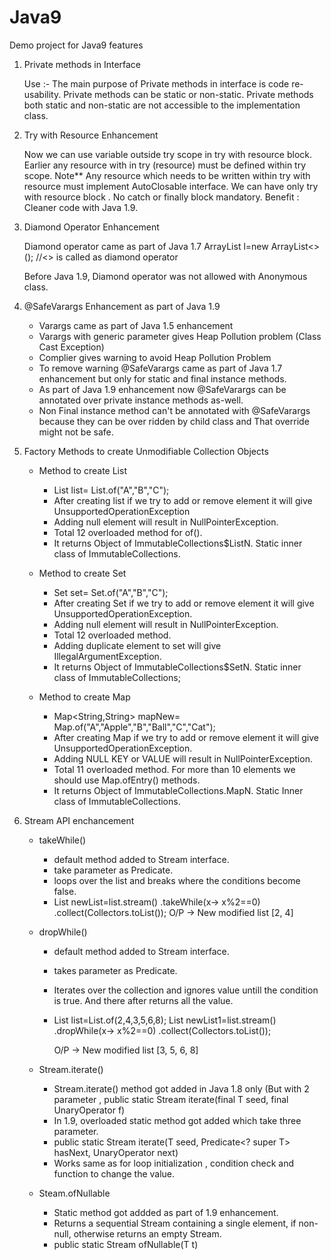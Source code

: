 # Java9
Demo project for Java9 features

1) Private methods in Interface
  
   Use :- The main purpose of Private methods in interface is code re-usability. Private methods can be static or 
   non-static. Private methods both static and non-static are not accessible to the implementation class.
   
2) Try with Resource Enhancement
    
    Now we can use variable outside try scope in try with resource block. Earlier any resource with in try (resource)
    must be defined within try scope.
    Note** Any resource which needs to be written within try with resource must implement AutoClosable interface.
            We can have only try with resource block . No catch or finally block mandatory.
    Benefit : Cleaner code with Java 1.9.

3) Diamond Operator Enhancement

     Diamond operator came as part of Java 1.7 
     ArrayList<String> l=new ArrayList<>();   //<> is called as diamond operator
     
     Before Java 1.9, Diamond operator was not allowed with Anonymous class.
   
4) @SafeVarargs Enhancement as part of Java 1.9
     
	- Varargs came as part of Java 1.5 enhancement 
	- Varargs with generic parameter gives Heap Pollution problem (Class Cast Exception)
	- Complier gives warning to avoid Heap Pollution Problem
	- To remove warning @SafeVarargs came as part of Java 1.7 enhancement but only for static and final instance methods.
    - As part of Java 1.9 enhancement now @SafeVarargs can be annotated over private instance methods as-well.
	- Non Final instance method can't be annotated with @SafeVarargs because they can be over ridden by child class and That override might not be safe.

5) Factory Methods to create Unmodifiable Collection Objects

    - Method to create List
	    - List<String> list= List.of("A","B","C");
		- After creating list if we try to add or remove element it will give UnsupportedOperationException
        - Adding null element will result in NullPointerException.
		- Total 12 overloaded method for of().
		- It returns Object of ImmutableCollections$ListN. Static inner class of ImmutableCollections.	
	
    - Method to create Set
     	- Set<String> set= Set.of("A","B","C");
		- After creating Set if we try to add or remove element it will give UnsupportedOperationException.
		- Adding null element will result in NullPointerException.
		- Total 12 overloaded method.
		- Adding duplicate element to set will give IllegalArgumentException.
		- It returns Object of ImmutableCollections$SetN. Static inner class of ImmutableCollections;
		
	- Method to create Map
        - Map<String,String> mapNew= Map.of("A","Apple","B","Ball","C","Cat");	
		- After creating Map if we try to add or remove element it will give UnsupportedOperationException.
		- Adding NULL KEY or VALUE will result in NullPointerException.
		- Total 11 overloaded method. For more than 10 elements we should use Map.ofEntry() methods.
		- It returns Object of ImmutableCollections.MapN. Static Inner class of ImmutableCollections.
		
		
6) Stream API enchancement	

    - takeWhile() 
        - default method added to Stream interface.
        - take parameter as Predicate. 
        - loops over the list and breaks where the conditions become false.
		- 
		   List<Integer> newList=list.stream()
                                     .takeWhile(x-> x%2==0)
                                     .collect(Collectors.toList());
	        O/P ->  New modified list [2, 4]
	- dropWhile()
        - default method added to Stream interface.	
		- takes parameter as Predicate.
		- Iterates over the collection and ignores value untill the condition is true. And there after returns all the value.
		- List<Integer> list=List.of(2,4,3,5,6,8);
		  List<Integer> newList1=list.stream()
                                     .dropWhile(x-> x%2==0)
                                     .collect(Collectors.toList());
									 
			O/P -> New modified list [3, 5, 6, 8]	
    - Stream.iterate()		
		- Stream.iterate() method got added in Java 1.8 only (But with 2 parameter , public static<T> Stream<T> iterate(final T seed, final UnaryOperator<T> f)
		- In 1.9, overloaded static method got added which take three parameter.
		- public static<T> Stream<T> iterate(T seed, Predicate<? super T> hasNext, UnaryOperator<T> next)
        - Works same as for loop initialization , condition check and function to change the value.

    - Steam.ofNullable
        - Static method got addded as part of 1.9 enhancement.
        - Returns a sequential Stream containing a single element, if non-null, otherwise returns an empty Stream.
        - public static<T> Stream<T> ofNullable(T t)		
		
			
			

















	
	
	